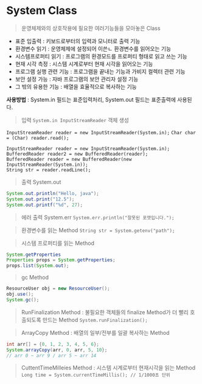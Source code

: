 # System Class

> 운영체제와의 상호작용에 필요한 여러기능들을 모아놓은 Class

- 표준 입출력 : 키보드로부터의 입력과 모니터로 출력 기능
- 환경변수 읽기 : 운영체제에 설정되어 이쓴ㄴ 환경변수를 읽어오는 기능
- 시스템프로퍼티 읽기 : 프로그램의 환경모드를 프로퍼티 형태로 읽고 쓰는 기능
- 현재 시각 측정 : 시스템 시계로부터 현재 시각을 읽어오는 기능
- 프로그램 실행 관련 기능 : 프로그램을 끝내는 기능과 가비지 컬렉터 관련 기능
- 보안 설정 가능 : 자바 프로그램의 보안 관리자 설정 기능
- 그 밖의 유용한 기능 : 배열을 효율적으로 복사하는 기능

**사용방법** : System.in 필드는 표준입력처리, System.out 필드는 표준출력에 사용된다.
> 입력 `System.in InputStreamReader` 객체 생성

`InputStreamReader reader = new InputStreamReader(System.in);`
`Char char = (Char) reader.read();`

`InputStreamReader reader = new InputStreamReader(System.in);`  
`BufferedReader reader2 = new BufferedReader(reader);`  
`BufferedReader reader = new BufferedReader(new InputStreamReader(System.in));`  
`String str = reader.readLine();`

> 출력 System.out

```java
System.out.println("Hello, java");
System.out.print("12.5");
System.out.printf("%d", 27);
```

> 에러 출력 System.err
`System.err.println("잘못된 포맷입니다.");`

> 환경변수를 읽는 Method
`String str = System.getenv("path");`

> 시스템 프로퍼티를 읽는 Method
```java
System.getProperties
Properties props = System.getProperties;
props.list(System.out);
```

> gc Method
```java
ResourceUser obj = new ResourceUser(); 
obj.use();
System.gc();
```

> RunFinalization Method : 불필요한 객체들의 finalize Method가 더 빨리 호출되도록 만드는 Method
`System.runFinalization();`

> ArrayCopy Method : 배열의 일부/전부를 일괄 복사하는 Method
```java
int arr[] = {0, 1, 2, 3, 4, 5, 6};
System.arrayCopy(arr, 0, arr, 5, 10};
// arr 0 ~ arr 9 / arr 5 ~ arr 14
```

> CuttentTimeMilleies Method : 시스템 시계로부터 현재시각을 읽는 Method
`Long time = System.currentTimeMillis(); // 1/1000초 단위`

 



